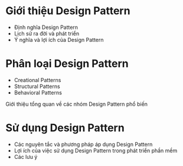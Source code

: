 # Giới thiệu Design Pattern

- Định nghĩa Design Pattern
- Lịch sử ra đời và phát triển
- Ý nghĩa và lợi ích của Design Pattern

# Phân loại Design Pattern

- Creational Patterns
- Structural Patterns
- Behavioral Patterns

Giới thiệu tổng quan về các nhóm Design Pattern phổ biến

# Sử dụng Design Pattern

- Các nguyên tắc và phương pháp áp dụng Design Pattern
- Lợi ích của việc sử dụng Design Pattern trong phát triển phần mềm
- Các lưu ý 